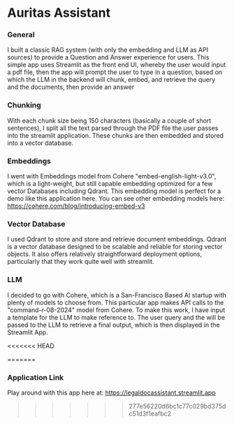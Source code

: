 # Auritas Assistant

### General 
I built a classic RAG system (with only the embedding and LLM as API sources) to provide a Question and Answer experience for users. 
This simple app uses Streamlit as the front end UI, whereby the user would input a pdf file, then the app will prompt the user to type in 
a question, based on which the LLM in the backend will chunk, embed, and retrieve the query and the documents, then provide an answer 

### Chunking
With each chunk size being 150 characters (basically a couple of short sentences), I split all the text parsed through the PDF file the user passes into the streamlit application.
These chunks are then embedded and stored into a vector database. 

### Embeddings
I went with Embeddings model from Cohere "embed-english-light-v3.0", which is a light-weight, but still capable embedding optimized for a few vector Databases including Qdrant. 
This embedding model is perfect for a demo like this application here. You can see other embedding models here: https://cohere.com/blog/introducing-embed-v3

### Vector Database 
I used Qdrant to store and store and retrieve document embeddings. Qdrant is a vector database designed to be scalable and reliable for 
storing vector objects. It also offers relatively straightforward deployment options, particularly that they work quite well with streamlit. 

### LLM
I decided to go with Cohere, which is a San-Francisco Based AI startup with plenty of models to choose from. This particular app makes API calls to the "command-r-08-2024"
model from Cohere. To make this work, I have input a template for the LLM to make reference to. The user query and the will be passed to the LLM to retrieve a final
output, which is then displayed in the Streamlit App. 

<<<<<<< HEAD

=======
### Application Link
Play around with this app here at: https://legaldocassistant.streamlit.app
>>>>>>> 277e56220d6bc1c77c029bd375dc51d3f1eafbc2
